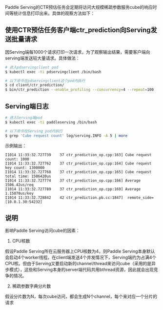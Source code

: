 Paddle Serving的CTR预估任务会定期将访问大规模稀疏参数服务cube的响应时间等统计信息打印出来。具体的观察方法如下：

## 使用CTR预估任务客户端ctr_prediction向Serving发送批量请求

因Serving端每1000个请求打印一次请求，为了观察输出结果，需要客户端向serving端发送较大量请求。具体做法：

```bash
# 进入pdservingclient pod
$ kubectl exec -ti pdservingclient /bin/bash

# 以下命令在pdservingclient这个pod内执行
$ cd client/ctr_prediction/
$ bin/ctr_prediction --enable_profiling --concurrency=4 --repeat=100
```

## Serving端日志

```bash
# 进入Serving端pod
$ kubectl exec -ti paddleserving /bin/bash

# 以下命令在Serving pod内执行
$ grep 'Cube request count' log/serving.INFO -A 5 | more
```

示例输出：
```
I1014 11:33:32.727739    37 ctr_prediction_op.cpp:163] Cube request count: 1000
I1014 11:33:32.727762    37 ctr_prediction_op.cpp:164] Cube request key count: 1300000
I1014 11:33:32.727768    37 ctr_prediction_op.cpp:165] Cube request total time: 1506420us
I1014 11:33:32.727774    37 ctr_prediction_op.cpp:166] Average 1506.42us/req
I1014 11:33:32.727789    37 ctr_prediction_op.cpp:169] Average 1.15878us/key
I1014 11:33:32.728842    42 ctr_prediction.pb.cc:1847]  remote_side=[10.0.1.30:54232]
```

## 说明

影响Paddle Serving访问cube的因素：

1) CPU核数

假设Paddle Serving所在云服务器上CPU核数为4，则Paddle Serving本身默认会启动4个worker线程。在client端发送4个并发情况下，Serving端约为占满4个CPU核。但由于Serving又要启动新的channel/thread来访问cube（采用的是异步模式），这些和Serving本身的server端代码共用bthread资源，因此就会出现竞争的情况。

2) 稀疏参数字典分片数

假设分片数为N，每次cube访问，都会生成N个channel，每个来对应一个分片的请求

